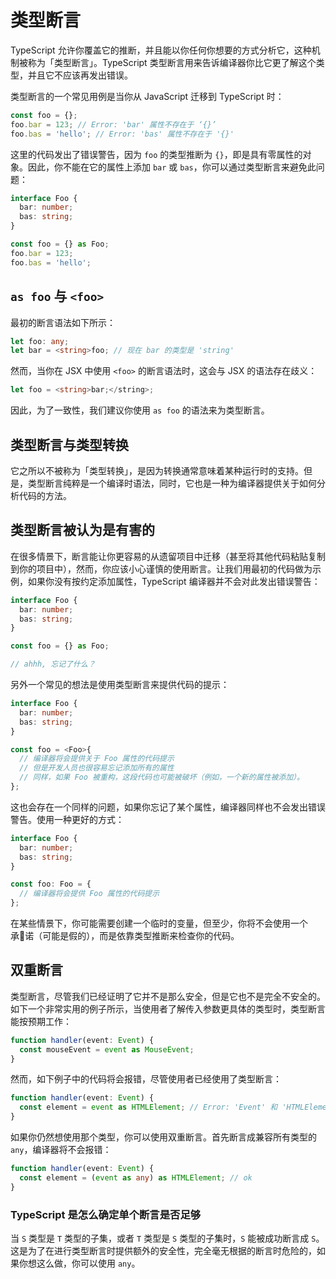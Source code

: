 # 类型断言

TypeScript 允许你覆盖它的推断，并且能以你任何你想要的方式分析它，这种机制被称为「类型断言」。TypeScript 类型断言用来告诉编译器你比它更了解这个类型，并且它不应该再发出错误。

类型断言的一个常见用例是当你从 JavaScript 迁移到 TypeScript 时：

```ts
const foo = {};
foo.bar = 123; // Error: 'bar' 属性不存在于 ‘{}’
foo.bas = 'hello'; // Error: 'bas' 属性不存在于 '{}'
```

这里的代码发出了错误警告，因为 `foo` 的类型推断为 `{}`，即是具有零属性的对象。因此，你不能在它的属性上添加 `bar` 或 `bas`，你可以通过类型断言来避免此问题：

```ts
interface Foo {
  bar: number;
  bas: string;
}

const foo = {} as Foo;
foo.bar = 123;
foo.bas = 'hello';
```

## `as foo` 与 `<foo>`

最初的断言语法如下所示：

```ts
let foo: any;
let bar = <string>foo; // 现在 bar 的类型是 'string'
```

然而，当你在 JSX 中使用 `<foo>` 的断言语法时，这会与 JSX 的语法存在歧义：

```ts
let foo = <string>bar;</string>;
```

因此，为了一致性，我们建议你使用 `as foo` 的语法来为类型断言。

## 类型断言与类型转换

它之所以不被称为「类型转换」，是因为转换通常意味着某种运行时的支持。但是，类型断言纯粹是一个编译时语法，同时，它也是一种为编译器提供关于如何分析代码的方法。

## 类型断言被认为是有害的

在很多情景下，断言能让你更容易的从遗留项目中迁移（甚至将其他代码粘贴复制到你的项目中），然而，你应该小心谨慎的使用断言。让我们用最初的代码做为示例，如果你没有按约定添加属性，TypeScript 编译器并不会对此发出错误警告：

```ts
interface Foo {
  bar: number;
  bas: string;
}

const foo = {} as Foo;

// ahhh, 忘记了什么？
```

另外一个常见的想法是使用类型断言来提供代码的提示：

```ts
interface Foo {
  bar: number;
  bas: string;
}

const foo = <Foo>{
  // 编译器将会提供关于 Foo 属性的代码提示
  // 但是开发人员也很容易忘记添加所有的属性
  // 同样，如果 Foo 被重构，这段代码也可能被破坏（例如，一个新的属性被添加）。
};
```

这也会存在一个同样的问题，如果你忘记了某个属性，编译器同样也不会发出错误警告。使用一种更好的方式：

```ts
interface Foo {
  bar: number;
  bas: string;
}

const foo: Foo = {
  // 编译器将会提供 Foo 属性的代码提示
};
```

在某些情景下，你可能需要创建一个临时的变量，但至少，你将不会使用一个承诺（可能是假的），而是依靠类型推断来检查你的代码。

## 双重断言

类型断言，尽管我们已经证明了它并不是那么安全，但是它也不是完全不安全的。如下一个非常实用的例子所示，当使用者了解传入参数更具体的类型时，类型断言能按预期工作：

```ts
function handler(event: Event) {
  const mouseEvent = event as MouseEvent;
}
```

然而，如下例子中的代码将会报错，尽管使用者已经使用了类型断言：

```ts
function handler(event: Event) {
  const element = event as HTMLElement; // Error: 'Event' 和 'HTMLElement' 中的任何一个都不能赋值给另外一个
}
```

如果你仍然想使用那个类型，你可以使用双重断言。首先断言成兼容所有类型的 `any`，编译器将不会报错：

```ts
function handler(event: Event) {
  const element = (event as any) as HTMLElement; // ok
}
```

### TypeScript 是怎么确定单个断言是否足够

当 `S` 类型是 `T` 类型的子集，或者 `T` 类型是 `S` 类型的子集时，`S` 能被成功断言成 `S`。这是为了在进行类型断言时提供额外的安全性，完全毫无根据的断言时危险的，如果你想这么做，你可以使用 `any`。
